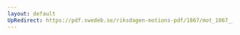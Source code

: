 ```yaml
---
layout: default
UpRedirect: https://pdf.swedeb.se/riksdagen-motions-pdf/1867/mot_1867__ak__00183/mot_1867__ak__00183_001.pdf
---
```

